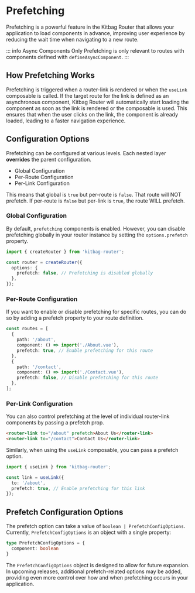 # Prefetching

Prefetching is a powerful feature in the Kitbag Router that allows your application to load components in advance, improving user experience by reducing the wait time when navigating to a new route. 

::: info Async Components Only
Prefetching is only relevant to routes with components defined with `defineAsyncComponent`.
:::

## How Prefetching Works

Prefetching is triggered when a router-link is rendered or when the `useLink` composable is called. If the target route for the link is defined as an asynchronous component, Kitbag Router will automatically start loading the component as soon as the link is rendered or the composable is used. This ensures that when the user clicks on the link, the component is already loaded, leading to a faster navigation experience.

## Configuration Options

Prefetching can be configured at various levels. Each nested layer **overrides** the parent configuration.

- Global Configuration
- Per-Route Configuration
- Per-Link Configuration

This means that global is `true` but per-route is `false`. That route will NOT prefetch. If per-route is `false` but per-link is `true`, the route WILL prefetch.

### Global Configuration

By default, `prefetching` components is enabled. However, you can disable prefetching globally in your router instance by setting the `options.prefetch` property.

```ts
import { createRouter } from 'kitbag-router';

const router = createRouter({
  options: {
    prefetch: false, // Prefetching is disabled globally
  },
});
```

### Per-Route Configuration

If you want to enable or disable prefetching for specific routes, you can do so by adding a prefetch property to your route definition.

```ts
const routes = [
  {
    path: '/about',
    component: () => import('./About.vue'),
    prefetch: true, // Enable prefetching for this route
  },
  {
    path: '/contact',
    component: () => import('./Contact.vue'),
    prefetch: false, // Disable prefetching for this route
  },
];
```

### Per-Link Configuration

You can also control prefetching at the level of individual router-link components by passing a prefetch prop.

```html
<router-link to="/about" prefetch>About Us</router-link>
<router-link to="/contact">Contact Us</router-link>
```

Similarly, when using the `useLink` composable, you can pass a prefetch option.

```ts
import { useLink } from 'kitbag-router';

const link = useLink({
  to: '/about',
  prefetch: true, // Enable prefetching for this link
});
```

## Prefetch Configuration Options

The prefetch option can take a value of `boolean | PrefetchConfigOptions`. Currently, `PrefetchConfigOptions` is an object with a single property:

```ts
type PrefetchConfigOptions = {
  component: boolean
}
```

The `PrefetchConfigOptions` object is designed to allow for future expansion. In upcoming releases, additional prefetch-related options may be added, providing even more control over how and when prefetching occurs in your application.

